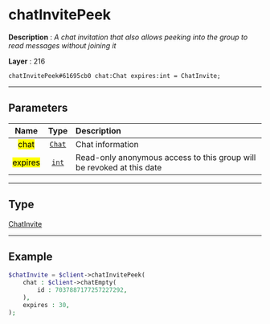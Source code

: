 # chatInvitePeek

**Description** : *A chat invitation that also allows peeking into the group to read messages without joining it*

**Layer** : 216

```tl
chatInvitePeek#61695cb0 chat:Chat expires:int = ChatInvite;
```

---

## Parameters

| Name | Type | Description |
| :---: | :---: | :--- |
| <mark>chat</mark> | [`Chat`](type/Chat) | Chat information |
| <mark>expires</mark> | [`int`](type/int) | Read-only anonymous access to this group will be revoked at this date |

---

## Type

[ChatInvite](type/ChatInvite)

---

## Example

```php
$chatInvite = $client->chatInvitePeek(
	chat : $client->chatEmpty(
		id : 7037887177257227292,
	),
	expires : 30,
);
```